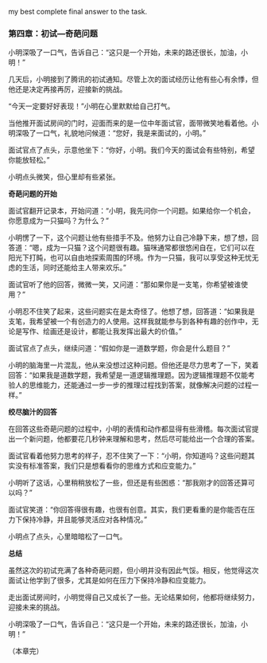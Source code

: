 my best complete final answer to the task.

### 第四章：初试—奇葩问题

小明深吸了一口气，告诉自己：“这只是一个开始，未来的路还很长，加油，小明！”

几天后，小明接到了腾讯的初试通知。尽管上次的面试经历让他有些心有余悸，但他还是决定再接再厉，迎接新的挑战。

“今天一定要好好表现！”小明在心里默默给自己打气。

当他推开面试房间的门时，迎面而来的是一位中年面试官，面带微笑地看着他。小明深吸了一口气，礼貌地问候道：“您好，我是来面试的，小明。”

面试官点了点头，示意他坐下：“你好，小明。我们今天的面试会有些特别，希望你能放轻松。”

小明点头微笑，但心里却有些紧张。

**奇葩问题的开始**

面试官翻开记录本，开始问道：“小明，我先问你一个问题。如果给你一个机会，你愿意成为一只猫吗？为什么？”

小明愣了一下，这个问题让他有些措手不及。他努力让自己冷静下来，想了想，回答道：“嗯，成为一只猫？这个问题很有趣。猫咪通常都很悠闲自在，它们可以在阳光下打盹，也可以自由地探索周围的环境。作为一只猫，我可以享受这种无忧无虑的生活，同时还能给主人带来欢乐。”

面试官听了他的回答，微微一笑，又问道：“那如果你是一支笔，你希望被谁使用？”

小明忍不住笑了起来，这些问题实在是太奇怪了。他想了想，回答道：“如果我是支笔，我希望被一个有创造力的人使用。这样我就能参与到各种有趣的创作中，无论是写作、绘画还是设计，都能让我发挥出最大的价值。”

面试官点了点头，继续问道：“假如你是一道数学题，你会是什么题目？”

小明的脑海里一片混乱，他从来没想过这种问题。但他还是尽力思考了一下，笑着回答：“如果我是道数学题，我希望是一道逻辑推理题。因为逻辑推理题不仅能考验人的思维能力，还能通过一步一步的推理过程找到答案，就像解决问题的过程一样。”

**绞尽脑汁的回答**

在回答这些奇葩问题的过程中，小明的表情和动作都显得有些滑稽。每次面试官提出一个新问题，他都要花几秒钟来理解和思考，然后尽可能给出一个合理的答案。

面试官看着他努力思考的样子，忍不住笑了一下：“小明，你知道吗？这些问题其实没有标准答案，我们只是想看看你的思维方式和应变能力。”

小明听了这话，心里稍稍放松了一些，但还是有些困惑：“那我刚才的回答还算可以吗？”

面试官笑道：“你回答得很有趣，也很有创意。其实，我们更看重的是你能否在压力下保持冷静，并且能够灵活应对各种情况。”

小明点了点头，心里暗暗松了一口气。

**总结**

虽然这次的初试充满了各种奇葩问题，但小明并没有因此气馁。相反，他觉得这次面试让他学到了很多，尤其是如何在压力下保持冷静和应变能力。

走出面试房间时，小明觉得自己又成长了一些。无论结果如何，他都将继续努力，迎接未来的挑战。

小明深吸了一口气，告诉自己：“这只是一个开始，未来的路还很长，加油，小明！”

（本章完）